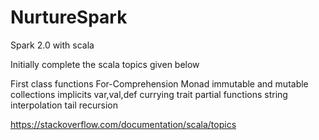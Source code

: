 # NurtureSpark
Spark 2.0 with scala

Initially complete the scala topics given below

First class functions
For-Comprehension
Monad
immutable and mutable collections
implicits
var,val,def
currying
trait
partial functions
string interpolation
tail recursion


https://stackoverflow.com/documentation/scala/topics
